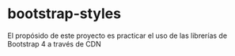 # bootstrap-styles
El propósido de este proyecto es practicar el uso de las librerías de Bootstrap 4 a través de CDN

